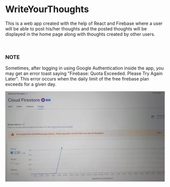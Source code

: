 # WriteYourThoughts

This is a web app created with the help of React and Firebase where a user will be able to post his/her thoughts and the posted thoughts will be displayed in the home page along with thoughts created by other users.

<br>

### NOTE

Sometimes, after logging in using Google Authentication inside the app, you may get an error toast saying "Firebase: Quota Exceeded. Please Try Again Later". This error occurs when the daily limit of the free firebase plan exceeds for a given day.

![Alt text](./quotaexceedederror.jpg "quota exceeded error")
